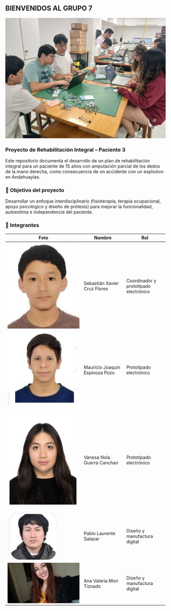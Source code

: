 ## BIENVENIDOS AL GRUPO 7

![FOTO GRUPAL](multimedia/GRUPO.jpg) 


### Proyecto de Rehabilitación Integral – Paciente 3

Este repositorio documenta el desarrollo de un plan de rehabilitación integral para un paciente de 15 años con amputación parcial de los dedos de la mano derecha, como consecuencia de un accidente con un explosivo en Andahuaylas.

### 🧠 Objetivo del proyecto
Desarrollar un enfoque interdisciplinario (fisioterapia, terapia ocupacional, apoyo psicológico y diseño de prótesis) para mejorar la funcionalidad, autoestima e independencia del paciente.


### 👥 Integrantes

| Foto | Nombre | Rol |
|------|--------|-----|
| ![Nombre1](multimedia/sebastian.jpg) |Sebastián Xavier Cruz Flores  | Coordinador y prototipado electrónico |
| ![Nombre2](multimedia/mauricio.jpg) | Mauricio Joaquín Espinoza Pozo | Prototipado electrónico |
| ![Nombre3](multimedia/vanesa.jpg) | Vanesa Nola Guerra Canchari | Prototipado electrónico |
| ![Nombre4](multimedia/pablo.jpg) | Pablo Laurente Salazar | Diseño y manufactura digital |
| ![Nombre5](multimedia/ana_valeria.jpg) | Ana Valeria Mori Tiznado | Diseño y manufactura digital |




